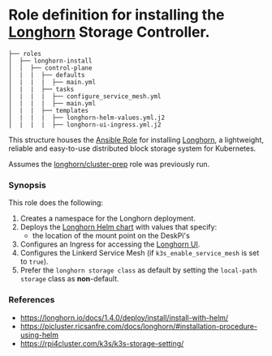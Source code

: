 # Role definition for installing the [Longhorn](https://longhorn.io/) Storage Controller.

```
├── roles
│  ├── longhorn-install
│  │  ├── control-plane
│  |  |  ├── defaults
│  |  |  |  ├── main.yml
│  |  |  ├── tasks 
│  |  |  |  ├── configure_service_mesh.yml
│  |  |  |  ├── main.yml  
│  |  |  ├── templates
│  |  |  |  ├── longhorn-helm-values.yml.j2
│  |  |  |  ├── longhorn-ui-ingress.yml.j2
```

This structure houses the [Ansible Role](https://docs.ansible.com/ansible/latest/playbook_guide/playbooks_reuse_roles.html#roles) for
installing [Longhorn](https://github.com/longhorn/longhorn), a lightweight, reliable and easy-to-use distributed block storage system for Kubernetes.
           
Assumes the [longhorn/cluster-prep](../cluster-prep/README.md) role was previously run.     

### Synopsis

This role does the following:

1. Creates a namespace for the Longhorn deployment.
2. Deploys the [Longhorn Helm chart](https://longhorn.io/docs/1.4.0/deploy/install/install-with-helm/) with values that specify:
    - the location of the mount point on the DeskPi's
3. Configures an Ingress for accessing the [Longhorn UI](https://longhorn.io/docs/1.4.0/deploy/accessing-the-ui/).
4. Configures the Linkerd Service Mesh (if `k3s_enable_service_mesh` is set to `true`).  
5. Prefer the `longhorn storage class` as default by setting the `local-path storage` class as **non**-default.

### References

- https://longhorn.io/docs/1.4.0/deploy/install/install-with-helm/
- https://picluster.ricsanfre.com/docs/longhorn/#installation-procedure-using-helm
- https://rpi4cluster.com/k3s/k3s-storage-setting/